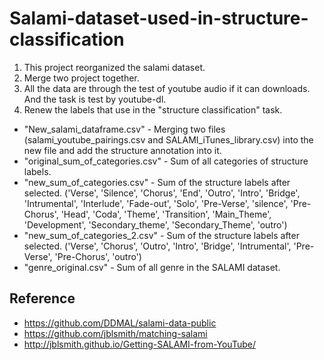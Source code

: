 # Salami-dataset-used-in-structure-classification

1. This project reorganized the salami dataset.
2. Merge two project together.
3. All the data are through the test of youtube audio if it can downloads. And the task is test by youtube-dl.
4. Renew the labels that use in the "structure classification" task.
  
*  "New_salami_dataframe.csv" - Merging two files (salami_youtube_pairings.csv and SALAMI_iTunes_library.csv) into the new file and add the structure annotation into it.
*  "original_sum_of_categories.csv" - Sum of all categories of structure labels.
*  "new_sum_of_categories.csv" - Sum of the structure labels after selected. 
('Verse', 'Silence', 'Chorus', 'End', 'Outro', 'Intro', 'Bridge', 'Intrumental', 'Interlude', 'Fade-out', 'Solo', 'Pre-Verse', 'silence', 'Pre-Chorus', 'Head', 'Coda', 'Theme', 'Transition', 'Main_Theme', 'Development', 'Secondary_theme', 'Secondary_Theme', 'outro')
*  "new_sum_of_categories_2.csv" - Sum of the structure labels after selected.
('Verse', 'Chorus', 'Outro', 'Intro', 'Bridge', 'Intrumental', 'Pre-Verse', 'Pre-Chorus', 'outro')
*  "genre_original.csv" - Sum of all genre in the SALAMI dataset.

## Reference
*  https://github.com/DDMAL/salami-data-public 
*  https://github.com/jblsmith/matching-salami 
*  http://jblsmith.github.io/Getting-SALAMI-from-YouTube/ 
